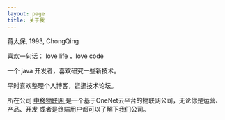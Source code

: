 ```yaml
---
layout: page
title: 关于我 
---
```

<p>
蒋太保, 1993, ChongQing
  
<p>
喜欢一句话：
love life ，love code
  
<p>
一个 java 开发者，喜欢研究一些新技术。

<p>
平时喜欢整理个人博客，逛逛技术论坛。


<p>
所在公司
<a target="_blank" href="http://iot.10086.cn/cn/"> 中移物联网 </a>
是一个基于OneNet云平台的物联网公司，无论你是运营、产品、开发 或者是终端用户都可以了解下我们公司。


